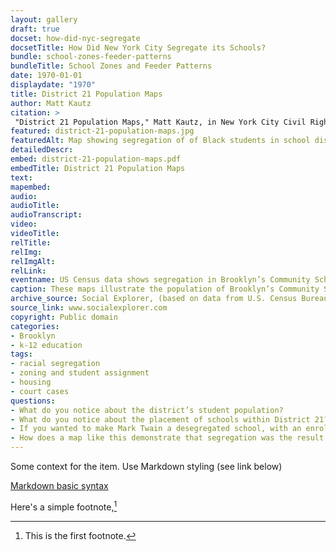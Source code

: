 ```yaml
--- 
layout: gallery
draft: true
docset: how-did-nyc-segregate
docsetTitle: How Did New York City Segregate its Schools?
bundle: school-zones-feeder-patterns
bundleTitle: School Zones and Feeder Patterns
date: 1970-01-01
displaydate: "1970"
title: District 21 Population Maps
author: Matt Kautz
citation: >
 "District 21 Population Maps," Matt Kautz, in New York City Civil Rights History Project, Accessed: [Month Day, Year], https://nyccivilrightshistory.org/gallery/district-21-population-maps.
featured: district-21-population-maps.jpg
featuredAlt: Map showing segregation of of Black students in school districts
detailedDescr: 
embed: district-21-population-maps.pdf
embedTitle: District 21 Population Maps
text: 
mapembed: 
audio: 
audioTitle: 
audioTranscript: 
video: 
videoTitle: 
relTitle: 
relImg: 
relImgAlt: 
relLink: 
eventname: US Census data shows segregation in Brooklyn’s Community School District 21.
caption: These maps illustrate the population of Brooklyn’s Community School District 21, which includes the Coney Island and Brighton Beach neighborhoods of Brooklyn, as well as the junior and intermediate high schools within the district. The data comes from the 1970 US Census.
archive_source: Social Explorer, (based on data from U.S. Census Bureau; accessed July 2022).
source_link: www.socialexplorer.com
copyright: Public domain
categories: 
- Brooklyn
- k-12 education
tags: 
- racial segregation
- zoning and student assignment
- housing
- court cases
questions: 
- What do you notice about the district’s student population?
- What do you notice about the placement of schools within District 21?
- If you wanted to make Mark Twain a desegregated school, with an enrollment that aligned more with the population of District 21, how would you redraw the zone lines? 
- How does a map like this demonstrate that segregation was the result of intentional actions and not a natural occurrence?
--- 
```


Some context for the item. Use Markdown styling (see link below)

[Markdown basic syntax](https://www.markdownguide.org/basic-syntax/)

Here's a simple footnote,[^1]

[^1]: This is the first footnote.
